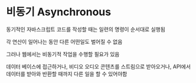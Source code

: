 # 비동기 Asynchronous

동기적인 자바스크립트 코드를 작성할 때는 일련의 명령이 순서대로 실행됨

각 연산이 일어나는 동안 다른 어떤일도 벌어질 수 없음

그러나 웹에서는 비동기적 작업을 수행할 필요가 있음

데이터 베이스에 접근하거나, 비디오 오디오 콘텐츠를 스트림으로 받아오거나, API에서 데이터를 받아와 반환할 때까지 다른 일을 할 수 있어야함
